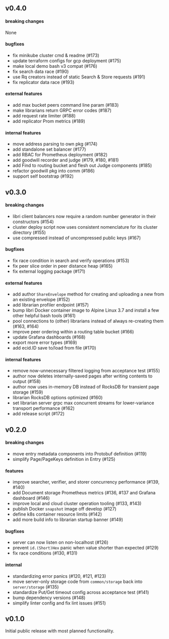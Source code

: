 
## v0.4.0

#### breaking changes
None

#### bugfixes
- fix minikube cluster cmd & readme (#173)
- update terraform configs for gcp deployment (#175)
- make local demo bash v3 compat (#176)
- fix search data race (#190)
- use Rq creators instead of static Search & Store requests (#191)
- fix replicator data race (#193)

#### external features
- add max bucket peers command line param (#183)
- make librarians return GRPC error codes (#187)
- add request rate limiter (#188)
- add replicator Prom metrics (#189)

#### internal features
- move address parsing to own pkg (#174)
- add standalone set balancer (#177)
- add RBAC for Prometheus deployment (#182)
- add goodwill recorder and judge (#179, #180, #181)
- add Find to routing bucket and flesh out Judge components (#185)
- refactor goodwill pkg into comm (#186)
- support self bootstrap (#192)

## v0.3.0

#### breaking changes
- libri client balancers now require a random number generator in their constructors (#154)
- cluster deploy script now uses consistent nomenclature for its cluster directory (#155)
- use compressed instead of uncompressed public keys (#167) 

#### bugfixes
- fix race condition in search and verify operations (#153)
- fix peer slice order in peer distance heap (#165)
- fix external logging package (#171)

#### external features
- add author `ShareEnvelope` method for creating and uploading a new from an existing envelope (#152)
- add librarian profiler endpoint (#157)
- bump libri Docker container image to Alpine Linux 3.7 and install a few other helpful bash tools (#161)
- pool connections to (other) librarians instead of always re-creating them (#163, #164)
- improve peer ordering within a routing table bucket (#166)
- update Grafana dashboards (#168)
- export more error types (#169)
- add ecid.ID save to/load from file (#170)

#### internal features
- remove now-unnecessary filtered logging from acceptance test (#155)
- author now deletes internally-saved pages after writing contents to output (#158)
- author now uses in-memory DB instead of RocksDB for transient page storage (#159)
- librarian RocksDB options optimized (#160)
- set librarian server grpc max concurrent streams for lower-variance transport performance (#162)
- add release script (#172)


## v0.2.0

#### breaking changes
- move entry metadata components into Protobuf definition (#119)
- simplify Page/PageKeys definition in Entry (#125)

#### features
- improve searcher, verifier, and storer concurrency performance (#139, #140)
- add Document storage Prometheus metrics (#136, #137 and Grafana dashboard (#146)
- improve local and cloud cluster operation tooling (#133, #143)
- publish Docker `snapshot` image off develop (#127)
- define k8s container resource limits (#142)
- add more build info to librarian startup banner (#149)

#### bugfixes
- server can now listen on non-localhost (#126)
- prevent `id.(Short)Hex` panic when value shorter than expected (#129)
- fix race conditions (#130, #131)

#### internal
- standardizing error panics (#120, #121, #123)
- move server-only storage code from `common/storage` back into `server/storage` (#135)
- standardize Put/Get timeout config across acceptance test (#141)
- bump dependency versions (#148)
- simplify linter config and fix lint issues (#151)


## v0.1.0

Initial public release with most planned functionality.
